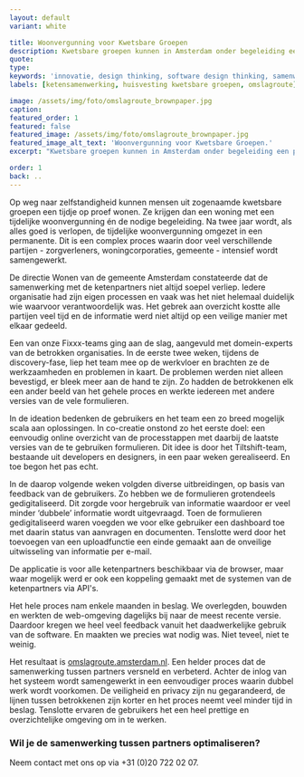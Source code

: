 ```yaml
---
layout: default
variant: white

title: Woonvergunning voor Kwetsbare Groepen
description: Kwetsbare groepen kunnen in Amsterdam onder begeleiding een periode proef-wonen. Het complexe proces waarin hulpverleners en gemeente nauw samenwerken verliep niet soepel. Toen kwam Tiltshift.
quote:
type:
keywords: 'innovatie, design thinking, software design thinking, samenwerking, ketenpartners'
labels: [ketensamenwerking, huisvesting kwetsbare groepen, omslagroute]

image: /assets/img/foto/omslagroute_brownpaper.jpg
caption:
featured_order: 1
featured: false
featured_image: /assets/img/foto/omslagroute_brownpaper.jpg
featured_image_alt_text: 'Woonvergunning voor Kwetsbare Groepen.'
excerpt: "Kwetsbare groepen kunnen in Amsterdam onder begeleiding een periode proef-wonen. Het complexe proces waarin hulpverleners en gemeente nauw samenwerken verliep niet soepel. Toen kwam Tiltshift."

order: 1
back: ..
---
```

<!-- context -->
Op weg naar zelfstandigheid kunnen mensen uit zogenaamde kwetsbare groepen een tijdje op proef wonen. Ze krijgen dan een woning met een tijdelijke woonvergunning én de nodige begeleiding. Na twee jaar wordt, als alles goed is verlopen, de tijdelijke woonvergunning omgezet in een permanente. Dit is een complex proces waarin door veel verschillende partijen - zorgverleners, woningcorporaties, gemeente - intensief wordt samengewerkt.

<!-- probleem -->
De directie Wonen van de gemeente Amsterdam constateerde dat de samenwerking met de ketenpartners niet altijd soepel verliep. Iedere organisatie had zijn eigen processen en vaak was het niet helemaal duidelijk wie waarvoor verantwoordelijk was. Het gebrek aan overzicht kostte alle partijen veel tijd en de informatie werd niet altijd op een veilige manier met elkaar gedeeld.

<!-- DISCOVERY -->
Een van onze Fixxx-teams ging aan de slag, aangevuld met domein-experts van de betrokken organisaties. In de eerste twee weken, tijdens de discovery-fase, liep het team mee op de werkvloer en brachten ze de werkzaamheden en problemen in kaart. De problemen werden niet alleen bevestigd, er bleek meer aan de hand te zijn. Zo hadden de betrokkenen elk een ander beeld van het gehele proces en werkte iedereen met andere versies van de vele formulieren.

<!-- IDEATION -->
In de ideation bedenken de gebruikers en het team een zo breed mogelijk scala aan oplossingen. In co-creatie onstond zo het eerste doel: een eenvoudig online overzicht van de processtappen met daarbij de laatste versies van de te gebruiken formulieren. Dit idee is door het Tiltshift-team, bestaande uit developers en designers, in een paar weken gerealiseerd. En toe begon het pas echt.

<!-- DEVELOPMENT EN IMPLEMENTATIE -->
In de daarop volgende weken volgden diverse uitbreidingen, op basis van feedback van de gebruikers. Zo hebben we de formulieren grotendeels gedigitaliseerd. Dit zorgde voor hergebruik van informatie waardoor er veel minder ‘dubbele’ informatie wordt uitgevraagd. Toen de formulieren gedigitaliseerd waren voegden we voor elke gebruiker een dashboard toe met daarin status van aanvragen en documenten. Tenslotte werd door het toevoegen van een uploadfunctie een einde gemaakt aan de onveilige uitwisseling van informatie per e-mail.


<div class="article-image" style="background-image: url(/assets/img/foto/omslagroute_screenshot.png)">
    <div class="slope"></div>
    <div class="slope slope--flip"></div>
</div>

<!-- IMPLEMENTATIE -->
De applicatie is voor alle ketenpartners beschikbaar via de browser, maar waar mogelijk werd er ook een koppeling gemaakt met de systemen van de ketenpartners via API's.

Het hele proces nam enkele maanden in beslag. We overlegden, bouwden en werkten de web-omgeving dagelijks bij naar de meest recente versie. Daardoor kregen we heel veel feedback vanuit het daadwerkelijke gebruik van de software. En maakten we precies wat nodig was. Niet teveel, niet te weinig.

<!-- DELIVERY -->
<!-- uiteindelijke oplossing -->
Het resultaat is <a href="https://omslagroute.amsterdam.nl" target="_blank">omslagroute.amsterdam.nl</a>. Een helder proces dat de samenwerking tussen partners versneld en verbeterd. Achter de inlog van het systeem wordt samengewerkt in een eenvoudiger proces waarin dubbel werk wordt voorkomen. De veiligheid en privacy zijn nu gegarandeerd, de lijnen tussen betrokkenen zijn korter en het proces neemt veel minder tijd in beslag. Tenslotte ervaren de gebruikers het een heel prettige en overzichtelijke omgeving om in te werken.

### Wil je de samenwerking tussen partners optimaliseren?
Neem contact met ons op via +31 (0)20 722 02 07.
